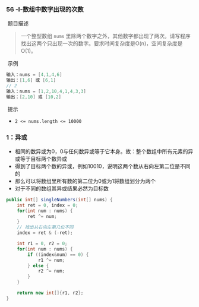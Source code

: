 ### 56 -Ⅰ-数组中数字出现的次数

​	题目描述

> 一个整型数组 `nums` 里除两个数字之外，其他数字都出现了两次。请写程序找出这两个只出现一次的数字。要求时间复杂度是O(n)，空间复杂度是O(1)。

​	示例

```java
输入：nums = [4,1,4,6]
输出：[1,6] 或 [6,1]
// 2
输入：nums = [1,2,10,4,1,4,3,3]
输出：[2,10] 或 [10,2]
```

​	提示

- `2 <= nums.length <= 10000`

### 1：异或

- 相同的数异或为0，0与任何数异或等于它本身。故：整个数组中所有元素的异或等于目标两个数异或
- 得到了目标两个数的异或，例如10010，说明这两个数从右向左第二位是不同的
- 那么可以将数组里所有数的第二位为0或为1将数组划分为两个
- 对于不同的数组其异或结果必然为目标数

```java
public int[] singleNumbers(int[] nums) {
    int ret = 0, index = 0;
    for(int num : nums) {
        ret ^= num;
    }
	// 找出从右向左第几位不同
    index = ret & (-ret);

    int r1 = 0, r2 = 0;
    for(int num : nums) {
        if ((index&num) == 0) {
            r1 ^= num;
        } else {
            r2 ^= num;
        }
    }

    return new int[]{r1, r2};
}
```

